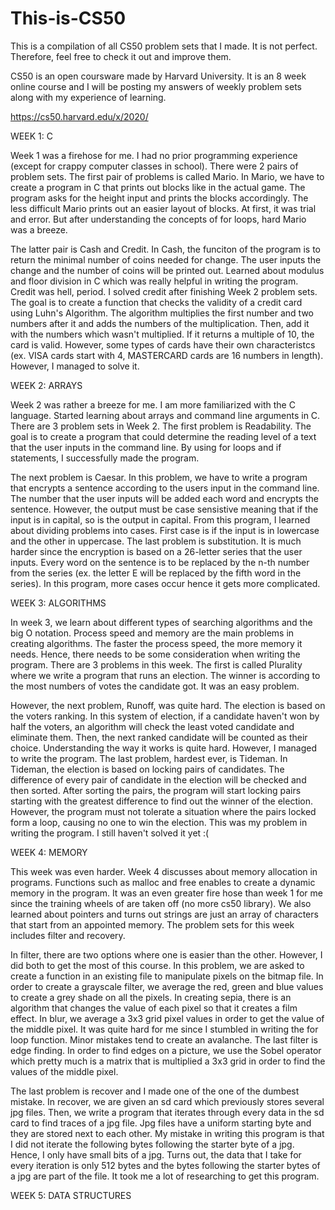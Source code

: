 # This-is-CS50
This is a compilation of all CS50 problem sets that I made. It is not perfect. Therefore, feel free to check it out and improve them.

CS50 is an open coursware made by Harvard University. It is an 8 week online course and I will be posting my answers of weekly problem sets along with my experience of learning. 

https://cs50.harvard.edu/x/2020/

WEEK 1: C

Week 1 was a firehose for me. I had no prior programming experience (except for crappy computer classes in school). There were 2 pairs of problem sets. The first pair of problems is called Mario. In Mario, we have to create a program in C that prints out blocks like in the actual game. The program asks for the height input and prints the blocks accordingly. The less difficult Mario prints out an easier layout of blocks. At first, it was trial and error. But after understanding the concepts of for loops, hard Mario was a breeze. 

The latter pair is Cash and Credit. In Cash, the funciton of the program is to return the minimal number of coins needed for change. The user inputs the change and the number of coins will be printed out. Learned about modulus and floor division in C which was really helpful in writing the program. Credit was hell, period. I solved credit after finishing Week 2 problem sets. The goal is to create a function that checks the validity of a credit card using Luhn's Algorithm. The algorithm multiplies the first number and two numbers after it and adds the numbers of the multiplication. Then, add it with the numbers which wasn't multiplied. If it returns a multiple of 10, the card is valid. However, some types of cards have their own characteristcs (ex. VISA cards start with 4, MASTERCARD cards are 16 numbers in length). However, I managed to solve it.

WEEK 2: ARRAYS

Week 2 was rather a breeze for me. I am more familiarized with the C language. Started learning about arrays and command line arguments in C. There are 3 problem sets in Week 2. The first problem is Readability. The goal is to create a program that could determine the reading level of a text that the user inputs in the command line. By using for loops and if statements, I successfully made the program. 

The next problem is Caesar. In this problem, we have to write a program that encrypts a sentence according to the users input in the command line. The number that the user inputs will be added each word and encrypts the sentence. However, the output must be case sensistive meaning that if the input is in capital, so is the output in capital. From this program, I learned about dividing problems into cases. First case is if the input is in lowercase and the other in uppercase. The last problem is substitution. It is much harder since the encryption is based on a 26-letter series that the user inputs. Every word on the sentence is to be replaced by the n-th number from the series (ex. the letter E will be replaced by the fifth word in the series). In this program, more cases occur hence it gets more complicated.

WEEK 3: ALGORITHMS

In week 3, we learn about different types of searching algorithms and the big O notation. Process speed and memory are the main problems in creating algorithms. The faster the process speed, the more memory it needs. Hence, there needs to be some consideration when writing the program. There are 3 problems in this week. The first is called Plurality where we write a program that runs an election. The winner is according to the most numbers of votes the candidate got. It was an easy problem. 

However, the next problem, Runoff, was quite hard. The election is based on the voters ranking. In this system of election, if a candidate haven't won by half the voters, an algorithm will check the least voted candidate and eliminate them. Then, the next ranked candidate will be counted as their choice. Understanding the way it works is quite hard. However, I managed to write the program. The last problem, hardest ever, is Tideman. In Tideman, the election is based on locking pairs of candidates. The difference of every pair of candidate in the election will be checked and then sorted. After sorting the pairs, the program will start locking pairs starting with the greatest difference to find out the winner of the election. However, the program must not tolerate a situation where the pairs locked form a loop, causing no one to win the election. This was my problem in writing the program. I still haven't solved it yet :(

WEEK 4: MEMORY

This week was even harder. Week 4 discusses about memory allocation in programs. Functions such as malloc and free enables to create a dynamic memory in the program. It was an even greater fire hose than week 1 for me since the training wheels of are taken off (no more cs50 library). We also learned about pointers and turns out strings are just an array of characters that start from an appointed memory. The problem sets for this week includes filter and recovery.

In filter, there are two options where one is easier than the other. However, I did both to get the most of this course. In this problem, we are asked to create a function in an existing file to manipulate pixels on the bitmap file. In order to create a grayscale filter, we average the red, green and blue values to create a grey shade on all the pixels. In creating sepia, there is an algorithm that changes the value of each pixel so that it creates a film effect. In blur, we average a 3x3 grid pixel values in order to get the value of the middle pixel. It was quite hard for me since I stumbled in writing the for loop function. Minor mistakes tend to create an avalanche. The last filter is edge finding. In order to find edges on a picture, we use the Sobel operator which pretty much is a matrix that is multiplied a 3x3 grid in order to find the values of the middle pixel. 

The last problem is recover and I made one of the one of the dumbest mistake. In recover, we are given an sd card which previously stores several jpg files. Then, we write a program that iterates through every data in the sd card to find traces of a jpg file. Jpg files have a uniform starting byte and they are stored next to each other. My mistake in writing this program is that I did not iterate the following bytes following the starter byte of a jpg. Hence, I only have small bits of a jpg. Turns out, the data that I take for every iteration is only 512 bytes and the bytes following the starter bytes of a jpg are part of the file. It took me a lot of researching to get this program.

WEEK 5: DATA STRUCTURES

